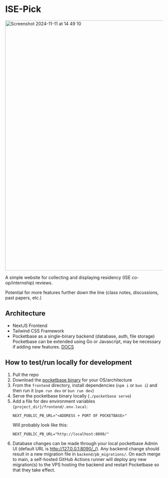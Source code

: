 # ISE-Pick

<img width="800" alt="Screenshot 2024-11-11 at 14 49 10" src="https://github.com/user-attachments/assets/fa5d71a8-ca4e-4bcd-8666-e3c5e87877bb">


A simple website for collecting and displaying residency (ISE co-op/internship) reviews.

Potential for more features further down the line (class notes, discussions, past papers, etc.)


## Architecture
- NextJS Frontend
- Tailwind CSS Framework
- Pocketbase as a single-binary backend (database, auth, file storage)
	Pocketbase can be extended using Go or Javascript, may be necessary if adding new features. [DOCS](https://pocketbase.io/docs/use-as-framework/)

## How to test/run locally for development
1. Pull the repo
2. Download the [pocketbase binary](https://pocketbase.io/docs/) for your OS/architecture
3. From the `frontend` directory, install dependencies (`npm i` or `bun i`) and then run it (`npm run dev` or `bun run dev`)
4. Serve the pocketbase binary locally (`./pocketbase serve`)
5. Add a file for dev environment variables `{project_dir}/frontend/.env.local`:
	```
	NEXT_PUBLIC_PB_URL="<ADDRESS + PORT OF POCKETBASE>"
	```
	Will probably look like this:
	```
	NEXT_PUBLIC_PB_URL="http://localhost:8090/"
	```
6. Database changes can be made through your local pocketbase Admin UI (default URL is http://127.0.0.1:8090/_/). Any backend change should result in a new migration file in `backend/pb_migrations/`. On each merge to main, a self-hosted GitHub Actions runner will deploy any new migration(s) to the VPS hosting the backend and restart Pocketbase so that they take effect. 
